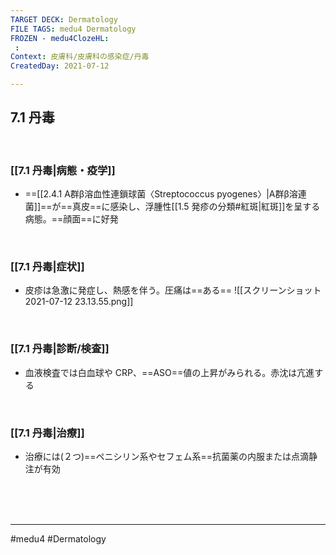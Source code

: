 ```yaml
---
TARGET DECK: Dermatology
FILE TAGS: medu4 Dermatology
FROZEN - medu4ClozeHL:
 : 
Context: 皮膚科/皮膚科の感染症/丹毒
CreatedDay: 2021-07-12

---
```


## 7.1 丹毒

<br>

### [[7.1 丹毒|病態・疫学]]
* ==[[2.4.1 A群β溶血性連鎖球菌〈Streptococcus pyogenes〉\|A群β溶連菌]]==が==真皮==に感染し、浮腫性[[1.5 発疹の分類#紅斑|紅斑]]を呈する病態。==顔面==に好発
<!--ID: 1626163349742-->


<br>

### [[7.1 丹毒|症状]]
* 皮疹は急激に発症し、熱感を伴う。圧痛は==ある==
![[スクリーンショット 2021-07-12 23.13.55.png]]
<!--ID: 1626163349749-->


<br>

### [[7.1 丹毒|診断/検査]]
* 血液検査では白血球や CRP、==ASO==値の上昇がみられる。赤沈は亢進する
<!--ID: 1626163349755-->


<br>

### [[7.1 丹毒|治療]]
* 治療には(２つ)==ペニシリン系やセフェム系==抗菌薬の内服または点滴静注が有効
<!--ID: 1626163349763-->


<br><br><br>

---
#medu4 #Dermatology  
